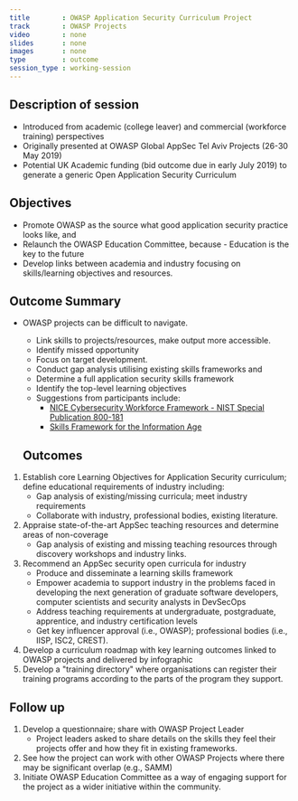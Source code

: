 ```yaml
---
title        : OWASP Application Security Curriculum Project
track        : OWASP Projects
video        : none
slides       : none
images       : none
type         : outcome
session_type : working-session         
---
```


## Description of session

- Introduced from academic (college leaver) and commercial (workforce training) perspectives
- Originally presented at OWASP Global AppSec Tel Aviv Projects (26-30 May 2019)
- Potential UK Academic funding (bid outcome due in early July 2019) to generate a generic Open Application Security Curriculum

## Objectives

- Promote OWASP as the source what good application security practice looks like, and
- Relaunch the OWASP Education Committee, because
      - Education is the key to the future 
- Develop links between academia and industry focusing on skills/learning objectives and resources.

## Outcome Summary

- OWASP projects can be difficult to navigate.  
    - Link skills to projects/resources, make output more accessible.
    - Identify missed opportunity
    - Focus on target development.
    - Conduct gap analysis utilising existing skills frameworks and
    - Determine a full application security skills framework
    - Identify the top-level learning objectives
    - Suggestions from participants include:
        - [NICE Cybersecurity Workforce Framework - NIST Special Publication 800-181](https://www.nist.gov/itl/applied-cybersecurity/nice/resources/nice-cybersecurity-workforce-framework)
        - [Skills Framework for the Information Age](https://www.sfia-online.org/en/framework/sfia-7)
    
    ## Outcomes
    
 1. Establish core Learning Objectives for Application Security curriculum; define educational requirements of industry including:
    - Gap analysis of existing/missing curricula; meet industry requirements
    - Collaborate with industry, professional bodies, existing literature.
 2. Appraise state-of-the-art AppSec teaching resources and determine areas of non-coverage 
    - Gap analysis of existing and missing teaching resources through discovery workshops and industry links.
 3. Recommend an AppSec security open curricula for industry
    - Produce and disseminate a learning skills framework
    - Empower academia to support industry in the problems faced in developing the next generation of graduate software developers, computer scientists and security analysts in DevSecOps
    - Address teaching requirements at undergraduate, postgraduate, apprentice, and industry certification levels
    - Get key influencer approval (i.e., OWASP); professional bodies (i.e., IISP, ISC2, CREST).
  4. Develop a curriculum roadmap with key learning outcomes linked to OWASP projects and delivered by infographic 
  5. Develop a "training directory" where organisations can register their training programs according to the parts of the program they support.

## Follow up
1. Develop a questionnaire; share with OWASP Project Leader
     - Project leaders asked to share details on the skills they feel their projects offer and how they fit in existing frameworks.
2. See how the project can work with other OWASP Projects where there may be significant overlap (e.g., SAMM)
3. Initiate OWASP Education Committee as a way of engaging support for the project as a wider initiative within the community.

